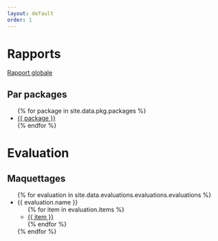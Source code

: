 ```yaml
---
layout: default
order: 1
---
```


# Rapports

<a href="/gestion-personnels/pkg_global/rapport"> Rapport globale </a> 

## Par packages

<ul>
  {% for package in site.data.pkg.packages %}
    <li> <a href="/gestion-personnels/{{ package }}/rapport"> {{ package }} </a> </li>
  {% endfor %}
</ul>

# Evaluation

## Maquettages
<ul>
  {% for evaluation in site.data.evaluations.evaluations.evaluations %}
    <li>
      {{ evaluation.name }}
      <ul>
        {% for item in evaluation.items %}
              <li> <a href="/gestion-personnels/{{ evaluation.name }}/{{ item }}/rapport"> {{ item }} </a> </li>
        {% endfor %}
      </ul>
    </li>
  {% endfor %}
</ul>
